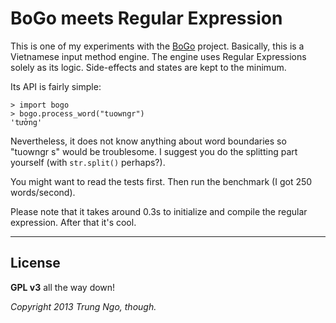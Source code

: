 # BoGo meets Regular Expression

This is one of my experiments with the [BoGo][1] project. Basically, this is
a Vietnamese input method engine. The engine uses Regular Expressions solely
as its logic. Side-effects and states are kept to the minimum.

Its API is fairly simple:

	> import bogo
	> bogo.process_word("tuowngr")
	'tưởng'

Nevertheless, it does not know anything about word boundaries so "tuowngr s"
would be troublesome. I suggest you do the splitting part yourself (with
`str.split()` perhaps?).

You might want to read the tests first. Then run the benchmark
(I got 250 words/second).

Please note that it takes around 0.3s to initialize and compile the regular
expression. After that it's cool.

[1]: https://github.com/BoGoEngine/ibus-bogo-python

----

## License

**GPL v3** all the way down!

*Copyright 2013 Trung Ngo, though.*
